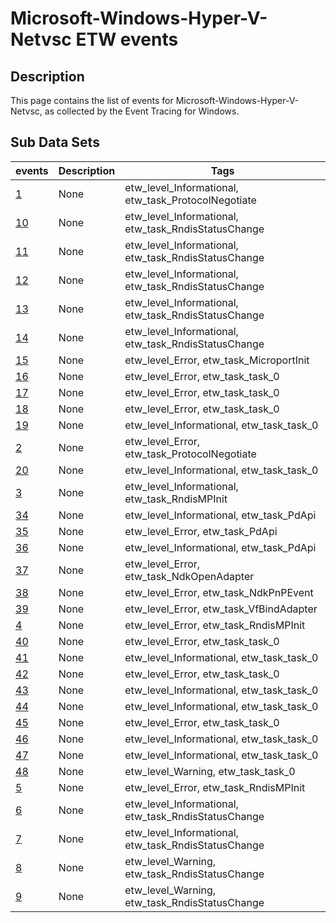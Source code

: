 # Microsoft-Windows-Hyper-V-Netvsc ETW events

## Description
This page contains the list of events for Microsoft-Windows-Hyper-V-Netvsc, as collected by the Event Tracing for Windows.

## Sub Data Sets
|events|Description|Tags|
|---|---|---|
|[1](events/event-1.md)|None|etw_level_Informational, etw_task_ProtocolNegotiate|
|[10](events/event-10.md)|None|etw_level_Informational, etw_task_RndisStatusChange|
|[11](events/event-11.md)|None|etw_level_Informational, etw_task_RndisStatusChange|
|[12](events/event-12.md)|None|etw_level_Informational, etw_task_RndisStatusChange|
|[13](events/event-13.md)|None|etw_level_Informational, etw_task_RndisStatusChange|
|[14](events/event-14.md)|None|etw_level_Informational, etw_task_RndisStatusChange|
|[15](events/event-15.md)|None|etw_level_Error, etw_task_MicroportInit|
|[16](events/event-16.md)|None|etw_level_Error, etw_task_task_0|
|[17](events/event-17.md)|None|etw_level_Error, etw_task_task_0|
|[18](events/event-18.md)|None|etw_level_Error, etw_task_task_0|
|[19](events/event-19.md)|None|etw_level_Informational, etw_task_task_0|
|[2](events/event-2.md)|None|etw_level_Error, etw_task_ProtocolNegotiate|
|[20](events/event-20.md)|None|etw_level_Informational, etw_task_task_0|
|[3](events/event-3.md)|None|etw_level_Informational, etw_task_RndisMPInit|
|[34](events/event-34.md)|None|etw_level_Informational, etw_task_PdApi|
|[35](events/event-35.md)|None|etw_level_Error, etw_task_PdApi|
|[36](events/event-36.md)|None|etw_level_Informational, etw_task_PdApi|
|[37](events/event-37.md)|None|etw_level_Error, etw_task_NdkOpenAdapter|
|[38](events/event-38.md)|None|etw_level_Error, etw_task_NdkPnPEvent|
|[39](events/event-39.md)|None|etw_level_Error, etw_task_VfBindAdapter|
|[4](events/event-4.md)|None|etw_level_Error, etw_task_RndisMPInit|
|[40](events/event-40.md)|None|etw_level_Error, etw_task_task_0|
|[41](events/event-41.md)|None|etw_level_Informational, etw_task_task_0|
|[42](events/event-42.md)|None|etw_level_Error, etw_task_task_0|
|[43](events/event-43.md)|None|etw_level_Informational, etw_task_task_0|
|[44](events/event-44.md)|None|etw_level_Informational, etw_task_task_0|
|[45](events/event-45.md)|None|etw_level_Error, etw_task_task_0|
|[46](events/event-46.md)|None|etw_level_Informational, etw_task_task_0|
|[47](events/event-47.md)|None|etw_level_Informational, etw_task_task_0|
|[48](events/event-48.md)|None|etw_level_Warning, etw_task_task_0|
|[5](events/event-5.md)|None|etw_level_Error, etw_task_RndisMPInit|
|[6](events/event-6.md)|None|etw_level_Informational, etw_task_RndisStatusChange|
|[7](events/event-7.md)|None|etw_level_Informational, etw_task_RndisStatusChange|
|[8](events/event-8.md)|None|etw_level_Warning, etw_task_RndisStatusChange|
|[9](events/event-9.md)|None|etw_level_Warning, etw_task_RndisStatusChange|
